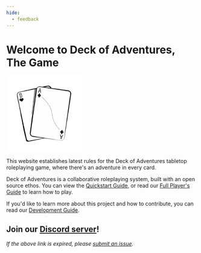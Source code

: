 ```yaml
---
hide:
  - feedback
---
```


# Welcome to Deck of Adventures, The Game

<img src="stylesheets/Logo_Transparent.png" alt="Logo" width="200"/>

This website establishes latest rules for the Deck of Adventures tabletop
roleplaying game, where there's an adventure in every card.

Deck of Adventures is a collaborative roleplaying system, built with an open source
ethos. You can view the [Quickstart Guide](1_Mechanics/01_PlayerGuide_Brief.md), or read our [Full Player's Guide](1_Mechanics/01_PlayerGuide_Full.md) to learn how to play.

If you'd like to learn more about this project and how to contribute, you can read our [Development Guide](2_Development/01_Community.md).

## Join our [Discord server](https://discord.gg/dk6RfWgPHF)!

*If the above link is expired, please
[submit an issue](https://github.com/DeckofAdventures/TheGame/issues/new?assignees=&labels=bug&template=bug_report.md&title=Expired%20Discord%20Link!).*
